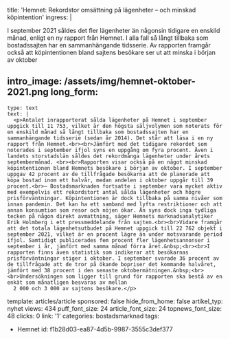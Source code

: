 title: 'Hemnet: Rekordstor omsättning på lägenheter – och minskad köpintention'
ingress: |
  <p>I september 2021 såldes det fler lägenheter än någonsin tidigare en enskild månad, enligt en ny rapport från Hemnet. I alla fall så långt tillbaka som bostadssajten har en sammanhängande tidsserie. Av rapporten framgår också att köpintentionen bland sajtens besökare ser ut att minska i början av oktober
  </p>
  
intro_image: /assets/img/hemnet-oktober-2021.png
long_form:
  -
    type: text
    text: |
      <p>Antalet inrapporterat sålda lägenheter på Hemnet i september uppgick till 11 753, vilket är den högsta säljvolymen som noterats för en enskild månad så långt tillbaka som bostadssajten har en sammanhängande tidsserie (sedan år 2014). Det står att läsa i en ny rapport från Hemnet.<br><br>Jämfört med det tidigare rekordet som noterades i september ifjol syns en uppgång om fyra procent. Även i landets storstadslän såldes det rekordmånga lägenheter under årets septembermånad. <br><br>Rapporten visar också på en något minskad köpintentionen bland Hemnets besökare i början av oktober. I september uppgav 42 procent av de tillfrågade besökarna att de planerade att köpa bostad inom ett halvår, medan andelen i oktober uppgår till 39 procent.<br>– Bostads­marknaden fortsatte i september vara mycket aktiv med exempelvis ett rekordstort antal sålda lägenheter och högre prisförväntningar. Köpintentionen är dock tillbaka på samma nivåer som innan pandemin. Det kan ha ett samband med lyfta restriktioner och att annan konsumtion som resor och nöjen ökar. Än syns dock inga tydliga tecken på någon direkt avmattning, säger Hemnets marknadsanalytiker Erik Holmberg i ett pressmeddelande från sajten.<br><br>Vidare framgår att det totala lägenhetsutbudet på Hemnet uppgick till 22 762 objekt i september 2021, vilket är en procent lägre än under motsvarande period ifjol. Samtidigt publicerades fem procent fler lägenhetsannonser i september i år, jämfört med samma månad förra året.&nbsp;<br><br>I rapporten finns även statistik som indikerar att besökarnas prisförväntningar stiger i oktober. I september svarade 36 procent av de tillfrågade att de tror på ökande bopriser det kommande halvåret, jämfört med 38 procent i den senaste oktobermätningen.&nbsp;<br><br>Undersökningen som ligger till grund för rapporten ska bestå av en enkät som månatligen besvaras av mellan
      2 000 och 3 000 av sajtens besökare.</p>
      
template: articles/article
sponsored: false
hide_from_home: false
artikel_typ: nyhet
views: 434
puff_font_size: 24
article_font_size: 24
topnews_font_size: 48
clicks: 0
link: '1'
categories: bostadsmarknad
tags:
  - Hemnet
id: f1b28d03-ea87-4d5b-9987-3555c3def377
